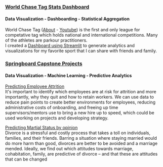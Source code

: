 
### [World Chase Tag Stats Dashboard](https://share.streamlit.io/jacwercode/wct/Dashboard.py)
#### Data Visualization - Dashboarding - Statistical Aggregation
World Chase Tag ([About](https://www.worldchasetag.com/about) - [Youtube](https://www.youtube.com/c/WorldChaseTag)) is the first and only league for competative tag which holds national and international competitions. Many of the athletes are parkour practitioners.  
I created a [Dashboard using Streamlit](https://share.streamlit.io/jacwercode/wct/Dashboard.py) to generate analytics and visualizations for my favorite sport that I can share with friends and family.

### [Springboard Capstone Projects](https://github.com/JacWerCode/SpringboardCapstoneProjects)
#### Data Visualization - Machine Learning - Predictive Analytics
[Predicting Employee Attrition](https://github.com/JacWerCode/SpringboardCapstoneProjects/tree/main/CS1_EmployeeAttrition)  
It's important to identify which employees are at risk for attrition and more importantly, why they quit and how to retain workers. We can use data to reduce pain points to create better environments for employees, reducing administrative costs of onboarding, and freeing up time supervisors/mentors use to bring a new hire up to speed, which could be used working on projects and developing strategy.

[Predicting Martial Status by opinion](https://github.com/JacWerCode/SpringboardCapstoneProjects/tree/main/CS2_MaritalStatus)   
Divorce is a stressful and costly process that takes a toll on individuals, families, and their friends. Barring a situation where staying married would do more harm than good, divorces are better to be avoided and a marriage mended. Ideally, we find out which attitudes towards marriage, cohabitation, family, are predictive of divorce – and that these are attitudes that can be changed

